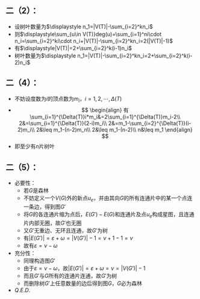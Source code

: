 ## 二（2）：

  - 设树叶数量为$\displaystyle n_1=|V(T)|-\sum_{i=2}^kn_i$
  - 则$\displaystyle\sum_{u\in V(T)}deg(u)=\sum_{i=1}^ni\cdot n_i=\sum_{i=2}^ki\cdot n_i+|V(T)|-\sum_{i=2}^kn_i=2(|V(T)|-1)$
  - 有$\displaystyle|V(T)|=2+\sum_{i=2}^k(i-1)n_i$
  - 树叶数量为$\displaystyle n_1=|V(T)|-\sum_{i=2}^kn_i=2+\sum_{i=2}^k(i-2)n_i$

## 二（4）：

  - 不妨设度数为$i$的顶点数为$m_i$，$i=1,2,\cdots,\Delta(T)$
  - $$
    \begin{align}
    有\sum_{i=1}^{\Delta(T)}i*m_i&=2\sum_{i=1}^{\Delta(T)}m_i-2\\
    2&=\sum_{i=1}^{\Delta(T)}(2-i)m_i\\
    2&=m_1-\sum_{i=2}^{\Delta(T)}(i-2)m_i\\
    2&\leq m_1-(n-2)m_n\\
    2&\leq m_1-(n-2)\\
    n&\leq m_1
    \end{align}
    $$
  - 即至少有$n$片树叶

## 二（5）：

- 必要性：
    - 若$G$是森林
    - 不妨定义一个$V(G)$外的新点$u_e$，并由其向$G$的所有连通片中的某一个点连一条边，得到图$G'$
    - 将$G$的各连通片缩为点后，$E(G')-E(G)$和连通片及点$u_e$构成星图，且连通片内部无圈，故$G'$也无圈
    - 又$G'$无重边、无环且连通，故$G'$为树
    - 有$|E(G')|=\varepsilon+\omega=|V(G')|-1=\nu+1-1=\nu$
    - 故有$\varepsilon=\nu-\omega$
- 充分性：
    - 同理构造图$G'$
    - 由于$\varepsilon=\nu-\omega$，故$|E(G')|=\varepsilon+\omega=\nu=|V(G')|-1$
    - 而且$G'$与$G$所有的连通片连通，故$G'$为树
    - 而删除树$G'$上任意数量的边后得到图$G$，$G$必为森林
- $Q.E.D.$